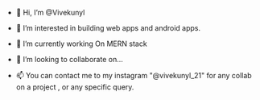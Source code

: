 - 👋 Hi, I’m @Vivekunyl
- 👀 I’m interested in building web apps and android apps. 
- 🌱 I’m currently working On MERN stack
- 💞️ I’m looking to collaborate on... 

- 📫 You can contact me to my instagram "@vivekunyl_21" for any collab on a project , or any specific query. 

<!---
Vivekunyl/Vivekunyl is a ✨ special ✨ repository because its `README.md` (this file) appears on your GitHub profile.
You can click the Preview link to take a look at your changes.
--->
